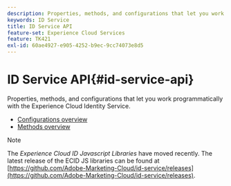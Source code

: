 ```yaml
---
description: Properties, methods, and configurations that let you work programmatically with the Experience Cloud Identity Service.
keywords: ID Service
title: ID Service API
feature-set: Experience Cloud Services
feature: TK421
exl-id: 60ae4927-e905-4252-b9ec-9cc74073e8d5
---
```

# ID Service API{#id-service-api}

Properties, methods, and configurations that let you work programmatically with the Experience Cloud Identity Service.

* [Configurations overview](function-vars/function-vars.md)
* [Methods overview](get-set/get-set.md)

>[!NOTE]
>
>The *Experience Cloud ID Javascript Libraries* have moved recently. The latest release of the ECID JS libraries can be found at [https://github.com/Adobe-Marketing-Cloud/id-service/releases](https://github.com/Adobe-Marketing-Cloud/id-service/releases).
